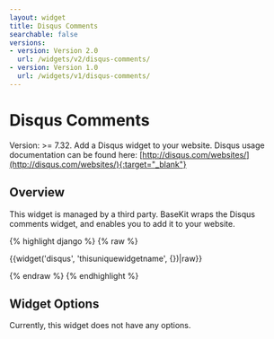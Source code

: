 ```yaml
---
layout: widget
title: Disqus Comments
searchable: false
versions:
- version: Version 2.0
  url: /widgets/v2/disqus-comments/
- version: Version 1.0
  url: /widgets/v1/disqus-comments/
---
```


# Disqus Comments

Version: >= 7.32. Add a Disqus widget to your website. Disqus usage documentation can be found here: [http://disqus.com/websites/](http://disqus.com/websites/){:target="_blank"}

## Overview

This widget is managed by a third party. BaseKit wraps the Disqus comments widget, and enables you to add it to your website.

{% highlight django %}
{% raw %}

  {{widget('disqus', 'thisuniquewidgetname', {})|raw}}

{% endraw %}
{% endhighlight %}

## Widget Options

Currently, this widget does not have any options.
